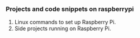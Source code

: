 ### Projects and code snippets on raspberrypi

1. Linux commands to set up Raspberry Pi.
2. Side projects running on Raspberry Pi.

